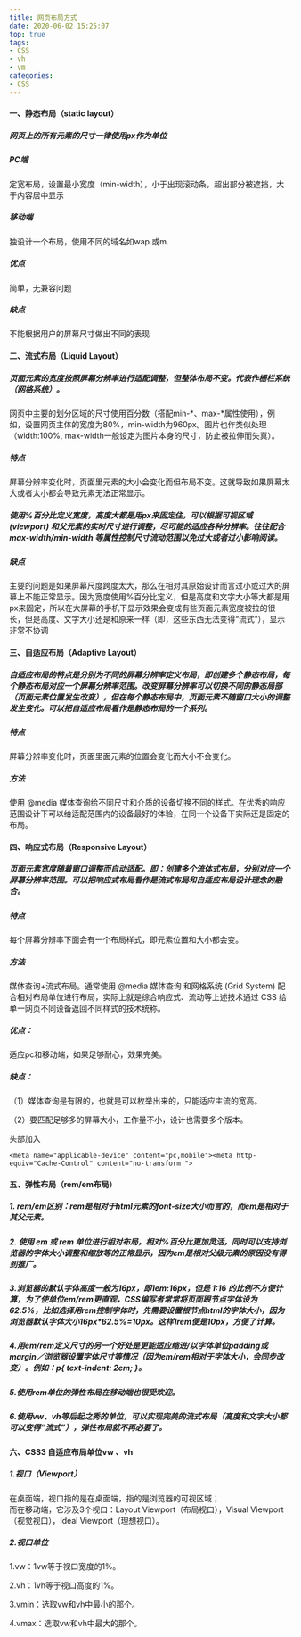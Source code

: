 ```yaml
---
title: 网页布局方式
date: 2020-06-02 15:25:07
top: true
tags:
- CSS
- vh
- vm
categories:
- CSS
---
```

#### 一、静态布局（static layout）
##### 网页上的所有元素的尺寸一律使用px作为单位
<!--more-->
##### PC端
定宽布局，设置最小宽度（min-width），小于出现滚动条，超出部分被遮挡，大于内容居中显示
##### 移动端
独设计一个布局，使用不同的域名如wap.或m.
##### 优点
简单，无兼容问题
##### 缺点
不能根据用户的屏幕尺寸做出不同的表现
#### 二、流式布局（Liquid Layout）
##### 页面元素的宽度按照屏幕分辨率进行适配调整，但整体布局不变。代表作栅栏系统（网格系统）。
网页中主要的划分区域的尺寸使用百分数（搭配min-*、max-*属性使用），例如，设置网页主体的宽度为80%，min-width为960px。图片也作类似处理（width:100%, max-width一般设定为图片本身的尺寸，防止被拉伸而失真）。
##### 特点
屏幕分辨率变化时，页面里元素的大小会变化而但布局不变。这就导致如果屏幕太大或者太小都会导致元素无法正常显示。
##### 使用%百分比定义宽度，高度大都是用px来固定住，可以根据可视区域 (viewport) 和父元素的实时尺寸进行调整，尽可能的适应各种分辨率。往往配合 max-width/min-width 等属性控制尺寸流动范围以免过大或者过小影响阅读。
##### 缺点
主要的问题是如果屏幕尺度跨度太大，那么在相对其原始设计而言过小或过大的屏幕上不能正常显示。因为宽度使用%百分比定义，但是高度和文字大小等大都是用px来固定，所以在大屏幕的手机下显示效果会变成有些页面元素宽度被拉的很长，但是高度、文字大小还是和原来一样（即，这些东西无法变得“流式”），显示非常不协调
#### 三、自适应布局（Adaptive Layout）
##### 自适应布局的特点是分别为不同的屏幕分辨率定义布局，即创建多个静态布局，每个静态布局对应一个屏幕分辨率范围。改变屏幕分辨率可以切换不同的静态局部（页面元素位置发生改变），但在每个静态布局中，页面元素不随窗口大小的调整发生变化。可以把自适应布局看作是静态布局的一个系列。
##### 特点
屏幕分辨率变化时，页面里面元素的位置会变化而大小不会变化。
##### 方法
使用 @media 媒体查询给不同尺寸和介质的设备切换不同的样式。在优秀的响应范围设计下可以给适配范围内的设备最好的体验，在同一个设备下实际还是固定的布局。
#### 四、响应式布局（Responsive Layout）
##### 页面元素宽度随着窗口调整而自动适配。即：创建多个流体式布局，分别对应一个屏幕分辨率范围。可以把响应式布局看作是流式布局和自适应布局设计理念的融合。
##### 特点
每个屏幕分辨率下面会有一个布局样式，即元素位置和大小都会变。
##### 方法
媒体查询+流式布局。通常使用 @media 媒体查询 和网格系统 (Grid System) 配合相对布局单位进行布局，实际上就是综合响应式、流动等上述技术通过 CSS 给单一网页不同设备返回不同样式的技术统称。
##### 优点：
适应pc和移动端，如果足够耐心，效果完美。

##### 缺点：
（1）媒体查询是有限的，也就是可以枚举出来的，只能适应主流的宽高。

（2）要匹配足够多的屏幕大小，工作量不小，设计也需要多个版本。

头部加入
```
<meta name="applicable-device" content="pc,mobile"><meta http-equiv="Cache-Control" content="no-transform ">
```
#### 五、弹性布局（rem/em布局）
##### 1. rem/em区别：rem是相对于html元素的font-size大小而言的，而em是相对于其父元素。
##### 2. 使用 em 或 rem 单位进行相对布局，相对%百分比更加灵活，同时可以支持浏览器的字体大小调整和缩放等的正常显示，因为em是相对父级元素的原因没有得到推广。
##### 3.浏览器的默认字体高度一般为16px，即1em:16px，但是 1:16 的比例不方便计算，为了使单位em/rem更直观，CSS编写者常常将页面跟节点字体设为62.5%，比如选择用rem控制字体时，先需要设置根节点html的字体大小，因为浏览器默认字体大小16px*62.5%=10px。这样1rem便是10px，方便了计算。
##### 4.用em/rem定义尺寸的另一个好处是更能适应缩进/以字体单位padding或margin／浏览器设置字体尺寸等情况（因为em/rem相对于字体大小，会同步改变）。例如：p{ text-indent: 2em; }。
##### 5.使用rem单位的弹性布局在移动端也很受欢迎。
##### 6.使用vw、vh等后起之秀的单位，可以实现完美的流式布局（高度和文字大小都可以变得“流式”），弹性布局就不再必要了。

#### 六、CSS3 自适应布局单位vw 、vh
##### 1.视口（Viewport）
在桌面端，视口指的是在桌面端，指的是浏览器的可视区域；  
而在移动端，它涉及3个视口：Layout Viewport（布局视口），Visual Viewport（视觉视口），Ideal Viewport（理想视口）。
##### 2.视口单位
1.vw：1vw等于视口宽度的1%。

2.vh：1vh等于视口高度的1%。  

3.vmin：选取vw和vh中最小的那个。

4.vmax：选取vw和vh中最大的那个。